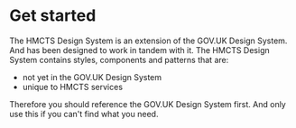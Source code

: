# Get started

The HMCTS Design System is an extension of the GOV.UK Design System. And has been designed to work in tandem with it. The HMCTS Design System contains styles, components and patterns that are:

- not yet in the GOV.UK Design System
- unique to HMCTS services

Therefore you should reference the GOV.UK Design System first. And only use this if you can't find what you need.

